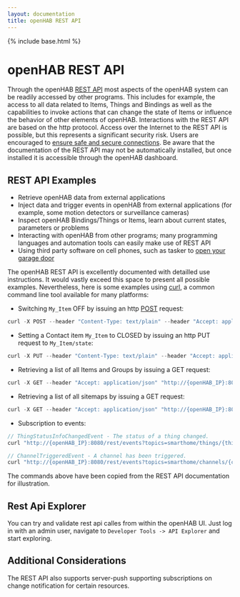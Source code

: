 ```yaml
---
layout: documentation
title: openHAB REST API
---
```


{% include base.html %}

# openHAB REST API

Through the openHAB [REST API](https://en.wikipedia.org/wiki/REST_API) most aspects of the openHAB system can be readily accessed by other programs.
This includes for example, the access to all data related to Items, Things and Bindings as well as the capabilities to invoke actions that can change the state of Items or influence the behavior of other elements of openHAB.
Interactions with the REST API are based on the http protocol.
Access over the Internet to the REST API is possible, but this represents a significant security risk.
Users are encouraged to [ensure safe and secure connections](http://docs.openhab.org/installation/security.html).
Be aware that the documentation of the REST API may not be automatically installed, but once installed it is accessible through the openHAB dashboard.

## REST API Examples

- Retrieve openHAB data from external applications
- Inject data and trigger events in openHAB from external applications (for example, some motion detectors or surveillance cameras)
- Inspect openHAB Bindings/Things or Items, learn about current states, parameters or problems
- Interacting with openHAB from other programs; many programming languages and automation tools can easily make use of REST API
- Using third party software on cell phones, such as tasker to [open your garage door](https://community.openhab.org/t/triggering-items-using-openhab-2s-rest-api-from-tasker/14027)

The openHAB REST API is excellently documented with detailled use instructions.
It would vastly exceed this space to present all possible examples.
Nevertheless, here is some examples using [curl](https://en.wikipedia.org/wiki/CURL), a common command line tool available for many platforms:

- Switching ```My_Item``` OFF by issuing an http [POST](https://en.wikipedia.org/wiki/POST_(HTTP)) request:

```java
curl -X POST --header "Content-Type: text/plain" --header "Accept: application/json" -d "OFF" "http://{openHAB_IP}:8080/rest/items/My_Item"
```

- Setting a Contact item  ```My_Item``` to CLOSED by issuing an http PUT request to ```My_Item/state```:

```java
curl -X PUT --header "Content-Type: text/plain" --header "Accept: application/json" -d "CLOSED" "http://{openHAB_IP}:8080/rest/items/My_Item/state"
```

- Retrieving a list of all Items and Groups by issuing a GET request:

```java
curl -X GET --header "Accept: application/json" "http://{openHAB_IP}:8080/rest/items?recursive=false"
```

- Retrieving a list of all sitemaps by issuing a GET request:

```java
curl -X GET --header "Accept: application/json" "http://{openHAB_IP}:8080/rest/sitemaps"
```

- Subscription to events:

```java
// ThingStatusInfoChangedEvent - The status of a thing changed.
curl "http://{openHAB_IP}:8080/rest/events?topics=smarthome/things/{thingUID}/statuschanged"

// ChannelTriggeredEvent - A channel has been triggered.
curl "http://{openHAB_IP}:8080/rest/events?topics=smarthome/channels/{channelUID}/triggered"
```

The commands above have been copied from the REST API documentation for illustration.

## Rest Api Explorer

You can try and validate rest api calles from within the openHAB UI.
Just log in with an admin user, navigate to `Developer Tools -> API Explorer` and start exploring.

## Additional Considerations

The REST API also supports server-push supporting subscriptions on change notification for certain resources.
